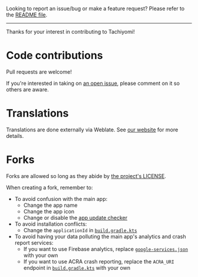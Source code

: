 Looking to report an issue/bug or make a feature request? Please refer to the [README file](https://github.com/tachiyomiorg/tachiyomi#issues-feature-requests-and-contributing).

---

Thanks for your interest in contributing to Tachiyomi!


# Code contributions

Pull requests are welcome!

If you're interested in taking on [an open issue](https://github.com/tachiyomiorg/tachiyomi/issues), please comment on it so others are aware.


# Translations

Translations are done externally via Weblate. See [our website](https://tachiyomi.org/help/contribution/#translation) for more details.


# Forks

Forks are allowed so long as they abide by [the project's LICENSE](https://github.com/tachiyomiorg/tachiyomi/blob/master/LICENSE).

When creating a fork, remember to:

- To avoid confusion with the main app:
    - Change the app name
    - Change the app icon
    - Change or disable the [app update checker](https://github.com/tachiyomiorg/tachiyomi/blob/master/app/src/main/java/eu/kanade/tachiyomi/data/updater/github/GithubUpdateChecker.kt)
- To avoid installation conflicts:
    - Change the `applicationId` in [`build.gradle.kts`](https://github.com/tachiyomiorg/tachiyomi/blob/master/app/build.gradle.kts)
- To avoid having your data polluting the main app's analytics and crash report services:
    - If you want to use Firebase analytics, replace [`google-services.json`](https://github.com/tachiyomiorg/tachiyomi/blob/master/app/src/standard/google-services.json) with your own
    - If you want to use ACRA crash reporting, replace the `ACRA_URI` endpoint in [`build.gradle.kts`](https://github.com/tachiyomiorg/tachiyomi/blob/master/app/build.gradle.kts) with your own
